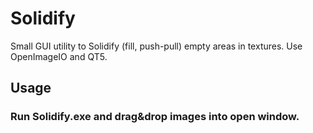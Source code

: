# Solidify
Small GUI utility to Solidify (fill, push-pull) empty areas in textures.
Use OpenImageIO and QT5.

Usage
------------

### Run Solidify.exe and drag&drop images into open window.
